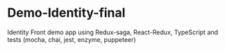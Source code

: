 # Demo-Identity-final
Identity Front demo app using Redux-saga, React-Redux, TypeScript and tests (mocha, chai, jest, enzyme, puppeteer)
